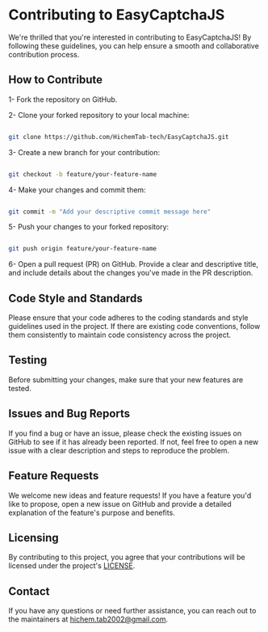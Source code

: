 # Contributing to EasyCaptchaJS

We're thrilled that you're interested in contributing to EasyCaptchaJS! By following these guidelines, you can help ensure a smooth and collaborative contribution process.

## How to Contribute

1- Fork the repository on GitHub.

2- Clone your forked repository to your local machine:

```bash

git clone https://github.com/HichemTab-tech/EasyCaptchaJS.git

```

3- Create a new branch for your contribution:

```bash

git checkout -b feature/your-feature-name

```

4- Make your changes and commit them:

```bash

git commit -m "Add your descriptive commit message here"

```

5- Push your changes to your forked repository:

```bash

git push origin feature/your-feature-name

```

6- Open a pull request (PR) on GitHub. Provide a clear and descriptive title, and include details about the changes you've made in the PR description.

## Code Style and Standards
Please ensure that your code adheres to the coding standards and style guidelines used in the project. If there are existing code conventions, follow them consistently to maintain code consistency across the project.

## Testing
Before submitting your changes, make sure that your new features are tested.

## Issues and Bug Reports
If you find a bug or have an issue, please check the existing issues on GitHub to see if it has already been reported. If not, feel free to open a new issue with a clear description and steps to reproduce the problem.

## Feature Requests
We welcome new ideas and feature requests! If you have a feature you'd like to propose, open a new issue on GitHub and provide a detailed explanation of the feature's purpose and benefits.

## Licensing
By contributing to this project, you agree that your contributions will be licensed under the project's [LICENSE](https://github.com/HichemTab-tech/EasyCaptchaJS/blob/master/LICENSE).

## Contact
If you have any questions or need further assistance, you can reach out to the maintainers at hichem.tab2002@gmail.com.

